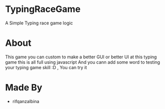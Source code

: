 # TypingRaceGame
A Simple Typing race game logic

# About
This game you can custom to make a better GUI or better UI at this typing game
this is all full using javascript
And you cann add some word to testing your typing game skill :D , You can try it

# Made By
- rifqanzalbina
